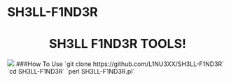# SH3LL-F1ND3R
<h1 align="center">SH3LL F1ND3R TOOLS</a>!</h1>
<img src="https://github.com/L1NU3XX/SH3LL-F1ND3R/img/L1NU3X"></img>
###How To Use
`git clone https://github.com/L1NU3XX/SH3LL-F1ND3R`
`cd SH3LL-F1ND3R`
`perl SH3LL-F1ND3R.pl`
